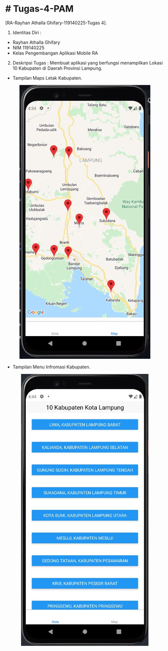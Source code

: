 # # Tugas-4-PAM
[RA-Rayhan Athalla Ghifary-119140225-Tugas 4].
1. Identitas Diri :
- Rayhan Athalla Ghifary 
- NIM 119140225
- Kelas Pengembangan Aplikasi Mobile RA

2. Deskripsi Tugas :
Membuat aplikasi yang berfungsi menampilkan Lokasi 10 Kabupaten di Daerah Provinsi Lampung.

- Tampilan Maps Letak Kabupaten.
<p align="center"><img src="assets/Tampilan Maps.JPG "></p>

- Tampilan Menu Infromasi Kabupaten.
<p align="center"><img src="assets/Tampilan Menu.JPG"></p> 

